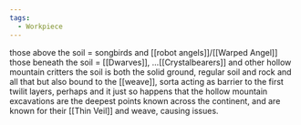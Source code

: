 ```yaml
---
tags:
  - Workpiece
---
```

those above the soil = songbirds and [[robot angels]]/[[Warped Angel]]
those beneath the soil = [[Dwarves]], …[[Crystalbearers]] and other hollow mountain critters
the soil is both the solid ground, regular soil and rock and all that but also bound to the [[weave]], sorta acting as barrier to the first twilit layers, perhaps
and it just so happens that the hollow mountain excavations are the deepest points known across the continent, and are known for their [[Thin Veil]] and weave, causing issues.